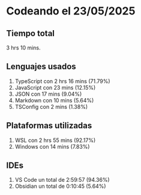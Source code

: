 # Codeando el 23/05/2025

## Tiempo total
3 hrs 10 mins.

## Lenguajes usados
1. TypeScript con 2 hrs 16 mins (71.79%)
1. JavaScript con 23 mins (12.15%)
1. JSON con 17 mins (9.04%)
1. Markdown con 10 mins (5.64%)
1. TSConfig con 2 mins (1.38%)

## Plataformas utilizadas
1. WSL con 2 hrs 55 mins (92.17%)
1. Windows con 14 mins (7.83%)

## IDEs
1. VS Code un total de 2:59:57 (94.36%)
1. Obsidian un total de 0:10:45 (5.64%)

